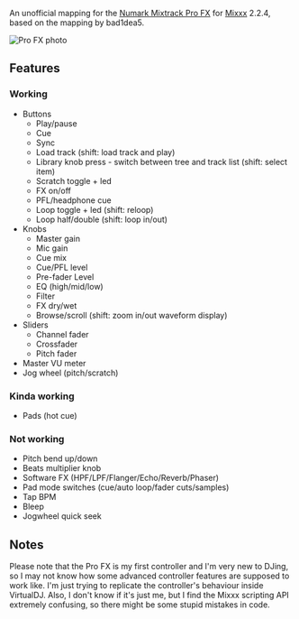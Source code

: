 An unofficial mapping for the [Numark Mixtrack Pro FX](https://www.numark.com/product/mixtrack-pro-fx) for [Mixxx](https://mixxx.org/) 2.2.4, based on the mapping by bad1dea5.

![Pro FX photo](https://www.numark.com/images/product_large/Numark_MixtrackProFX_ortho_web.jpg)

## Features

### Working
* Buttons
  * Play/pause
  * Cue
  * Sync
  * Load track (shift: load track and play)
  * Library knob press - switch between tree and track list (shift: select item)
  * Scratch toggle + led
  * FX on/off
  * PFL/headphone cue
  * Loop toggle + led (shift: reloop)
  * Loop half/double (shift: loop in/out)
* Knobs
  * Master gain
  * Mic gain
  * Cue mix
  * Cue/PFL level
  * Pre-fader Level
  * EQ (high/mid/low)
  * Filter
  * FX dry/wet
  * Browse/scroll (shift: zoom in/out waveform display)
* Sliders
  * Channel fader
  * Crossfader
  * Pitch fader
* Master VU meter
* Jog wheel (pitch/scratch)

### Kinda working
* Pads (hot cue)

### Not working
* Pitch bend up/down
* Beats multiplier knob
* Software FX (HPF/LPF/Flanger/Echo/Reverb/Phaser)
* Pad mode switches (cue/auto loop/fader cuts/samples)
* Tap BPM
* Bleep
* Jogwheel quick seek

## Notes
Please note that the Pro FX is my first controller and I'm very new to DJing, so I may not know how some advanced controller features are supposed to work like. I'm just trying to replicate the controller's behaviour inside VirtualDJ. Also, I don't know if it's just me, but I find the Mixxx scripting API extremely confusing, so there might be some stupid mistakes in code.
